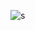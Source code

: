 ![s](https://github-readme-stats.vercel.app/api?username=miermontoto&count_private=true&show_icons=true&theme=onedark)
